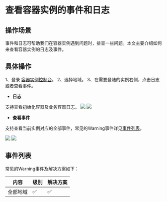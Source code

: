# 查看容器实例的事件和日志
## 操作场景
事件和日志可帮助我们在容器实例遇到问题时，排查一些问题。本文主要介绍如何来查看容器实例的日志及事件。

## 具体操作
1、登录 [容器实例控制台]()。
2、选择地域。
3、在需要登陆的实例右侧，点击日志或者查看事件。

- **日志**

支持查看初始化容器及业务容器日志。
![](https://main.qcloudimg.com/raw/cfb7cd8ba5d4537e10cf54c9bda3c043.png)
![](https://main.qcloudimg.com/raw/d45ce3cacca1be0a7c3772172ed4f1e8.png)

- **查看事件**

支持查看当前实例对应的全部事件，常见的Warning事件详见[事件列表](#event)。

![](https://main.qcloudimg.com/raw/a09e2ce203d78c5450dc073421ab69a0.png)
![](https://main.qcloudimg.com/raw/822c5114893eb7fa74ecc59ed533cbc9.png)


[](id:event)
## 事件列表
常见的Warning事件及解决方案如下：

内容|级别|解决方案
--|----|---
全部地域|✅|✅
